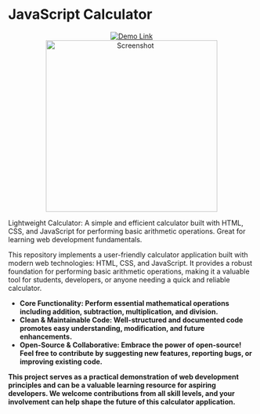 <h1>JavaScript Calculator</h1>
<div align="center">
    <a href="https://friizor.github.io/calculator/" target="_blank">
        <img src="https://img.shields.io/badge/Demo-Link-brightgreen" alt="Demo Link">
    </a><br>
    <img src="https://github.com/Friizor/calculator/assets/153310182/aa4f21b6-a241-4b1b-9732-b7a40fe6d5aa" height="350px" alt="Screenshot">
</div>

Lightweight Calculator: A simple and efficient calculator built with HTML, CSS, and JavaScript for performing basic arithmetic operations. Great for learning web development fundamentals.

<p>This repository implements a user-friendly calculator application built with modern web technologies: HTML, CSS, and JavaScript. It provides a robust foundation for performing basic arithmetic operations, making it a valuable tool for students, developers, or anyone needing a quick and reliable calculator.</p>

<ul>
  <li><b>Core Functionality: Perform essential mathematical operations including addition, subtraction, multiplication, and division.</li>
  <li><b>Clean & Maintainable Code: Well-structured and documented code promotes easy understanding, modification, and future enhancements.</li>
  <li><b>Open-Source & Collaborative: Embrace the power of open-source! Feel free to contribute by suggesting new features, reporting bugs, or improving existing code.</li>
</ul>

<p>This project serves as a practical demonstration of web development principles and can be a valuable learning resource for aspiring developers.  We welcome contributions from all skill levels, and your involvement can help shape the future of this calculator application.</p>
